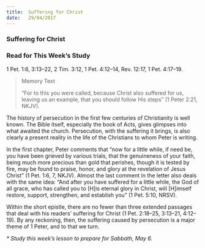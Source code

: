 ```yaml
---
title:  Suffering for Christ
date:   29/04/2017
---
```


### Suffering for Christ

### Read for This Week’s Study
1 Pet. 1:6, 3:13–22, 2 Tim. 3:12, 1 Pet. 4:12–14, Rev. 12:17, 1 Pet. 4:17–19.

> <p>Memory Text</p>
> “For to this you were called, because Christ also suffered for us, leaving us an example, that you should follow His steps” (1 Peter 2:21, NKJV). 

The history of persecution in the first few centuries of Christianity is well known. The Bible itself, especially the book of Acts, gives glimpses into what awaited the church. Persecution, with the suffering it brings, is also clearly a present reality in the life of the Christians to whom Peter is writing. 

In the first chapter, Peter comments that “now for a little while, if need be, you have been grieved by various trials, that the genuineness of your faith, being much more precious than gold that perishes, though it is tested by fire, may be found to praise, honor, and glory at the revelation of Jesus Christ” (1 Pet. 1:6, 7, NKJV). Almost the last comment in the letter also deals with the same idea: “And after you have suffered for a little while, the God of all grace, who has called you to [H]is eternal glory in Christ, will [H]imself restore, support, strengthen, and establish you” (1 Pet. 5:10, NRSV). 

Within the short epistle, there are no fewer than three extended passages that deal with his readers’ suffering for Christ (1 Pet. 2:18–25, 3:13–21, 4:12–19). By any reckoning, then, the suffering caused by persecution is a major theme of 1 Peter, and to that we turn.

_* Study this week’s lesson to prepare for Sabbath, May 6._